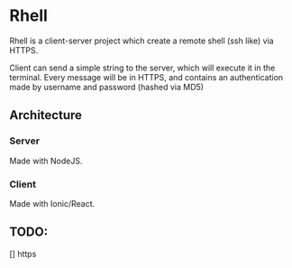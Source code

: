 

# Rhell

Rhell is a client-server project which create a remote shell (ssh like) via HTTPS.

Client can send a simple string to the server, which will execute it in the terminal.
Every message will be in HTTPS, and contains an authentication made by username and password (hashed via MD5)

## Architecture

### Server
Made with NodeJS.


### Client
Made with Ionic/React.


## TODO:

[] https


